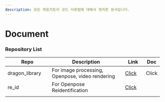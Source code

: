 ```yaml
---
description: 모든 레포지토리 코드 사용법에 대해서 정리한 문서입니다.
---
```


# Document

### Repository List

<table><thead><tr><th width="160">Repo</th><th width="398">Description</th><th width="76">Link</th><th>Doc</th></tr></thead><tbody><tr><td>dragon_library</td><td>For image processing, Openpose, video rendering</td><td><a href="https://github.com/DaeeYong/dragon_library">Click</a></td><td>Click</td></tr><tr><td>re_id</td><td>For Openpose Reidentification</td><td><a href="https://github.com/DaeeYong/re_id">Click</a></td><td></td></tr><tr><td></td><td></td><td></td><td></td></tr></tbody></table>

